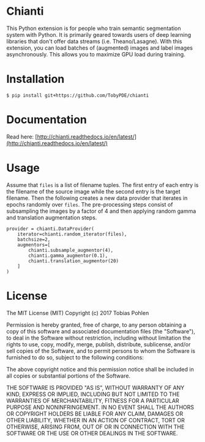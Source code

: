 # Chianti

This Python extension is for people who train semantic segmentation system with Python. 
It is primarily geared towards users of deep learning libraries that don't offer data streams (i.e. Theano/Lasagne).
With this extension, you can load batches of (augmented) images and label images asynchronously. 
This allows you to maximize GPU load during training.

# Installation

```
$ pip install git+https://github.com/TobyPDE/chianti
``` 
# Documentation

Read here: [http://chianti.readthedocs.io/en/latest/](http://chianti.readthedocs.io/en/latest/)

# Usage

Assume that `files` is a list of filename tuples. 
The first entry of each entry is the filename of the source image while the second entry is the target filename.
Then the following creates a new data provider that iterates in epochs randomly over `files`.
The pre-processing steps consist of subsampling the images by a factor of 4 and then applying random gamma and translation augmentation steps.

```
provider = chianti.DataProvider(
    iterator=chianti.random_iterator(files),
    batchsize=2,
    augmentors=[
        chianti.subsample_augmentor(4),
        chianti.gamma_augmentor(0.1),
        chianti.translation_augmentor(20)
    ]
)

```

# License

The MIT License (MIT) Copyright (c) 2017 Tobias Pohlen

Permission is hereby granted, free of charge, to any person obtaining a copy of this software and associated documentation files (the "Software"), to deal in the Software without restriction, including without limitation the rights to use, copy, modify, merge, publish, distribute, sublicense, and/or sell copies of the Software, and to permit persons to whom the Software is furnished to do so, subject to the following conditions:

The above copyright notice and this permission notice shall be included in all copies or substantial portions of the Software.

THE SOFTWARE IS PROVIDED "AS IS", WITHOUT WARRANTY OF ANY KIND, EXPRESS OR IMPLIED, INCLUDING BUT NOT LIMITED TO THE WARRANTIES OF MERCHANTABILITY, FITNESS FOR A PARTICULAR PURPOSE AND NONINFRINGEMENT. IN NO EVENT SHALL THE AUTHORS OR COPYRIGHT HOLDERS BE LIABLE FOR ANY CLAIM, DAMAGES OR OTHER LIABILITY, WHETHER IN AN ACTION OF CONTRACT, TORT OR OTHERWISE, ARISING FROM, OUT OF OR IN CONNECTION WITH THE SOFTWARE OR THE USE OR OTHER DEALINGS IN THE SOFTWARE.